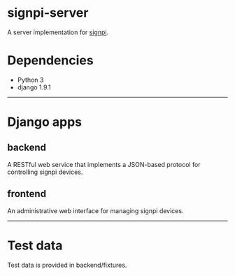 # signpi-server

A server implementation for [signpi](https://github.com/mmurphy2/signpi).

# Dependencies

- Python 3 
- django 1.9.1

----------------------------

# Django apps

## backend

A RESTful web service that implements a JSON-based protocol for controlling signpi devices.

## frontend

An administrative web interface for managing signpi devices.  

----------------------------

# Test data

Test data is provided in backend/fixtures. 
